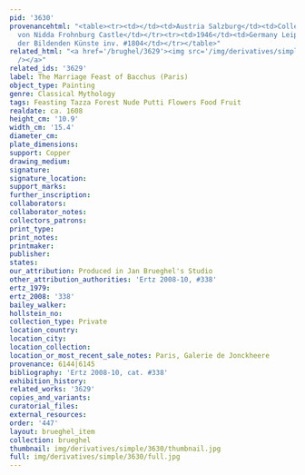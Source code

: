 ```yaml
---
pid: '3630'
provenancehtml: "<table><tr><td></td><td>Austria Salzburg</td><td>Collection of Krug
  von Nidda Frohnburg Castle</td></tr><tr><td>1946</td><td>Germany Leipzig</td><td>Museum
  der Bildenden Künste inv. #1804</td></tr></table>"
related_html: "<a href='/brughel/3629'><img src='/img/derivatives/simple/3629/thumbnail.jpg'
  /></a>"
related_ids: '3629'
label: The Marriage Feast of Bacchus (Paris)
object_type: Painting
genre: Classical Mythology
tags: Feasting Tazza Forest Nude Putti Flowers Food Fruit
realdate: ca. 1608
height_cm: '10.9'
width_cm: '15.4'
diameter_cm:
plate_dimensions:
support: Copper
drawing_medium:
signature:
signature_location:
support_marks:
further_inscription:
collaborators:
collaborator_notes:
collectors_patrons:
print_type:
print_notes:
printmaker:
publisher:
states:
our_attribution: Produced in Jan Brueghel's Studio
other_attribution_authorities: 'Ertz 2008-10, #338'
ertz_1979:
ertz_2008: '338'
bailey_walker:
hollstein_no:
collection_type: Private
location_country:
location_city:
location_collection:
location_or_most_recent_sale_notes: Paris, Galerie de Jonckheere
provenance: 6144|6145
bibliography: 'Ertz 2008-10, cat. #338'
exhibition_history:
related_works: '3629'
copies_and_variants:
curatorial_files:
external_resources:
order: '447'
layout: brueghel_item
collection: brueghel
thumbnail: img/derivatives/simple/3630/thumbnail.jpg
full: img/derivatives/simple/3630/full.jpg
---
```

